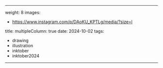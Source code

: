 
---
weight: 8
images:
- https://www.instagram.com/p/DAoKU_KPTLg/media/?size=l

title:
multipleColumn: true
date: 2024-10-02
tags:
- drawing
- illustration
- inktober
- inktober2024
---

